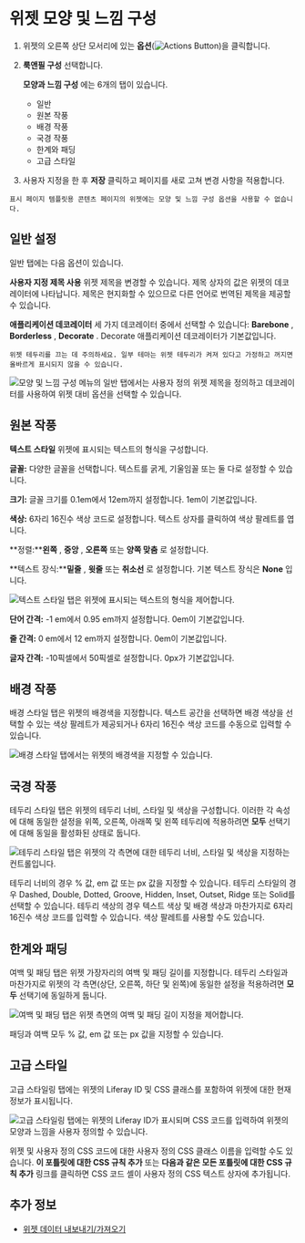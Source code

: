 
# 위젯 모양 및 느낌 구성

1.  위젯의 오른쪽 상단 모서리에 있는 **옵션**(![Actions Button](../../../../images/icon-actions.png))을 클릭합니다.

1. **룩앤필 구성** 선택합니다.

    **모양과 느낌 구성** 에는 6개의 탭이 있습니다.
    - 일반
    - 원본 작풍
    - 배경 작풍
    - 국경 작풍
    - 한계와 패딩
    - 고급 스타일

1. 사용자 지정을 한 후 **저장** 클릭하고 페이지를 새로 고쳐 변경 사항을 적용합니다.

```{note}
표시 페이지 템플릿용 콘텐츠 페이지의 위젯에는 모양 및 느낌 구성 옵션을 사용할 수 없습니다.
```

## 일반 설정

일반 탭에는 다음 옵션이 있습니다.

**사용자 지정 제목 사용** 위젯 제목을 변경할 수 있습니다. 제목 상자의 값은 위젯의 데코레이터에 나타납니다. 제목은 현지화할 수 있으므로 다른 언어로 번역된 제목을 제공할 수 있습니다.

**애플리케이션 데코레이터** 세 가지 데코레이터 중에서 선택할 수 있습니다: **Barebone** , **Borderless** , **Decorate** . Decorate 애플리케이션 데코레이터가 기본값입니다.

```{important}
위젯 테두리를 끄는 데 주의하세요. 일부 테마는 위젯 테두리가 켜져 있다고 가정하고 꺼지면 올바르게 표시되지 않을 수 있습니다.
```

![모양 및 느낌 구성 메뉴의 일반 탭에서는 사용자 정의 위젯 제목을 정의하고 데코레이터를 사용하여 위젯 대비 옵션을 선택할 수 있습니다.](./configuring-widget-look-and-feel/images/01.png)

## 원본 작풍

**텍스트 스타일** 위젯에 표시되는 텍스트의 형식을 구성합니다.

**글꼴:** 다양한 글꼴을 선택합니다. 텍스트를 굵게, 기울임꼴 또는 둘 다로 설정할 수 있습니다.

**크기:** 글꼴 크기를 0.1em에서 12em까지 설정합니다. 1em이 기본값입니다.

**색상:** 6자리 16진수 색상 코드로 설정합니다. 텍스트 상자를 클릭하여 색상 팔레트를 엽니다.

**정렬:****왼쪽** , **중앙** , **오른쪽** 또는 **양쪽 맞춤** 로 설정합니다.

**텍스트 장식:****밑줄** , **윗줄** 또는 **취소선** 로 설정합니다. 기본 텍스트 장식은 **None** 입니다.

![텍스트 스타일 탭은 위젯에 표시되는 텍스트의 형식을 제어합니다.](./configuring-widget-look-and-feel/images/02.png)

**단어 간격:** -1 em에서 0.95 em까지 설정합니다. 0em이 기본값입니다.

**줄 간격:** 0 em에서 12 em까지 설정합니다. 0em이 기본값입니다.

**글자 간격:** -10픽셀에서 50픽셀로 설정합니다. 0px가 기본값입니다.

## 배경 작풍

배경 스타일 탭은 위젯의 배경색을 지정합니다. 텍스트 공간을 선택하면 배경 색상을 선택할 수 있는 색상 팔레트가 제공되거나 6자리 16진수 색상 코드를 수동으로 입력할 수 있습니다.

![배경 스타일 탭에서는 위젯의 배경색을 지정할 수 있습니다.](./configuring-widget-look-and-feel/images/03.png)

## 국경 작풍

테두리 스타일 탭은 위젯의 테두리 너비, 스타일 및 색상을 구성합니다. 이러한 각 속성에 대해 동일한 설정을 위쪽, 오른쪽, 아래쪽 및 왼쪽 테두리에 적용하려면 **모두** 선택기에 대해 동일을 활성화된 상태로 둡니다.

![테두리 스타일 탭은 위젯의 각 측면에 대한 테두리 너비, 스타일 및 색상을 지정하는 컨트롤입니다.](./configuring-widget-look-and-feel/images/04.png)

테두리 너비의 경우 % 값, em 값 또는 px 값을 지정할 수 있습니다. 테두리 스타일의 경우 Dashed, Double, Dotted, Groove, Hidden, Inset, Outset, Ridge 또는 Solid를 선택할 수 있습니다. 테두리 색상의 경우 텍스트 색상 및 배경 색상과 마찬가지로 6자리 16진수 색상 코드를 입력할 수 있습니다. 색상 팔레트를 사용할 수도 있습니다.

## 한계와 패딩

여백 및 패딩 탭은 위젯 가장자리의 여백 및 패딩 길이를 지정합니다. 테두리 스타일과 마찬가지로 위젯의 각 측면(상단, 오른쪽, 하단 및 왼쪽)에 동일한 설정을 적용하려면 **모두** 선택기에 동일하게 둡니다.

![여백 및 패딩 탭은 위젯 측면의 여백 및 패딩 길이 지정을 제어합니다.](./configuring-widget-look-and-feel/images/05.png)

패딩과 여백 모두 % 값, em 값 또는 px 값을 지정할 수 있습니다.

## 고급 스타일

고급 스타일링 탭에는 위젯의 Liferay ID 및 CSS 클래스를 포함하여 위젯에 대한 현재 정보가 표시됩니다.

![고급 스타일링 탭에는 위젯의 Liferay ID가 표시되며 CSS 코드를 입력하여 위젯의 모양과 느낌을 사용자 정의할 수 있습니다.](./configuring-widget-look-and-feel/images/06.png)

위젯 및 사용자 정의 CSS 코드에 대한 사용자 정의 CSS 클래스 이름을 입력할 수도 있습니다. **이 포틀릿에 대한 CSS 규칙 추가** 또는 **다음과 같은 모든 포틀릿에 대한 CSS 규칙 추가** 링크를 클릭하면 CSS 코드 셸이 사용자 정의 CSS 텍스트 상자에 추가됩니다.

## 추가 정보

- [위젯 데이터 내보내기/가져오기](../configuring-widgets/exporting-importing-widget-data.md)
